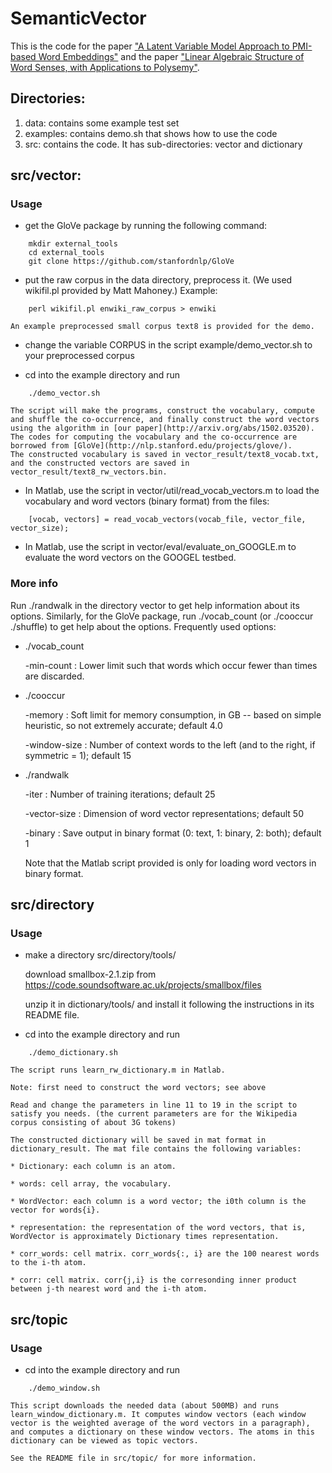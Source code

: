 # SemanticVector

This is the code for the paper ["A Latent Variable Model Approach to PMI-based Word Embeddings"](https://arxiv.org/abs/1502.03520) and the paper ["Linear Algebraic Structure of Word Senses, with Applications to Polysemy"](https://arxiv.org/abs/1601.03764).

## Directories:
1. data: contains some example test set
2. examples: contains demo.sh that shows how to use the code
3. src: contains the code. It has sub-directories: vector and dictionary


## src/vector:

### Usage
 
* get the GloVe package by running the following command:

```
    mkdir external_tools
	cd external_tools
    git clone https://github.com/stanfordnlp/GloVe 
```

* put the raw corpus in the data directory, preprocess it. (We used wikifil.pl provided by Matt Mahoney.) Example:

```
    perl wikifil.pl enwiki_raw_corpus > enwiki
```

    An example preprocessed small corpus text8 is provided for the demo.
	
* change the variable CORPUS in the script example/demo_vector.sh to your preprocessed corpus

* cd into the example directory and run

```
    ./demo_vector.sh
```	

    The script will make the programs, construct the vocabulary, compute and shuffle the co-occurrence, and finally construct the word vectors using the algorithm in [our paper](http://arxiv.org/abs/1502.03520).  The codes for computing the vocabulary and the co-occurrence are borrowed from [GloVe](http://nlp.stanford.edu/projects/glove/).
    The constructed vocabulary is saved in vector_result/text8_vocab.txt, and the constructed vectors are saved in vector_result/text8_rw_vectors.bin.
	
* In Matlab, use the script in vector/util/read_vocab_vectors.m to load the vocabulary and word vectors (binary format) from the files: 

```
    [vocab, vectors] = read_vocab_vectors(vocab_file, vector_file, vector_size);
```

* In Matlab, use the script in vector/eval/evaluate_on_GOOGLE.m to evaluate the word vectors on the GOOGEL testbed.

### More info

Run ./randwalk in the directory vector to get help information about its options. Similarly, for the GloVe package, run ./vocab_count (or ./cooccur ./shuffle) to get help about the options. 
Frequently used options:

* ./vocab_count

    -min-count <int>: Lower limit such that words which occur fewer than <int> times are discarded.
	
* ./cooccur 

    -memory <float>: Soft limit for memory consumption, in GB -- based on simple heuristic, so not extremely accurate; default 4.0
	
    -window-size <int>: Number of context words to the left (and to the right, if symmetric = 1); default 15
	
* ./randwalk

    -iter <int>: Number of training iterations; default 25 
	
    -vector-size <int>: Dimension of word vector representations; default 50
	
    -binary <int>: Save output in binary format (0: text, 1: binary, 2: both); default 1
	
    Note that the Matlab script provided is only for loading word vectors in binary format.
    
	
	
## src/directory

### Usage 

* make a directory src/directory/tools/
   
  download smallbox-2.1.zip from https://code.soundsoftware.ac.uk/projects/smallbox/files
  
  unzip it in dictionary/tools/ and install it following the instructions in its README file.

* cd into the example directory and run

```
    ./demo_dictionary.sh
```	

	The script runs learn_rw_dictionary.m in Matlab.

    Note: first need to construct the word vectors; see above
	
    Read and change the parameters in line 11 to 19 in the script to satisfy you needs. (the current parameters are for the Wikipedia corpus consisting of about 3G tokens) 
	
    The constructed dictionary will be saved in mat format in dictionary_result. The mat file contains the following variables:
	
    * Dictionary: each column is an atom.
	
    * words: cell array, the vocabulary.
	
    * WordVector: each column is a word vector; the i0th column is the vector for words{i}.
	
    * representation: the representation of the word vectors, that is, WordVector is approximately Dictionary times representation.
	
    * corr_words: cell matrix. corr_words{:, i} are the 100 nearest words to the i-th atom.
	
    * corr: cell matrix. corr{j,i} is the corresonding inner product between j-th nearest word and the i-th atom.
	
	

## src/topic

### Usage 
* cd into the example directory and run

```
    ./demo_window.sh
```	

	This script downloads the needed data (about 500MB) and runs learn_window_dictionary.m. It computes window vectors (each window vector is the weighted average of the word vectors in a paragraph), and computes a dictionary on these window vectors. The atoms in this dictionary can be viewed as topic vectors.
	
	See the README file in src/topic/ for more information.